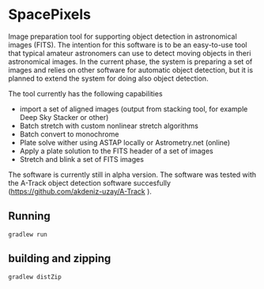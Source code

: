 # SpacePixels
 Image preparation tool for supporting object detection in astronomical images (FITS). 
 The intention for this software is to be an easy-to-use tool that typical amateur astronomers can use to detect moving objects in theri astronomical images. 
 In the current phase, the system is preparing a set of images and relies on other software for automatic object detection, but it is planned to extend the system for doing also object detection. 
 
 The tool currently has the following capabilities
 - import a set of aligned images (output from stacking tool, for example Deep Sky Stacker or other) 
 - Batch stretch with custom nonlinear stretch algorithms
 - Batch convert to monochrome 
 - Plate solve wither using ASTAP locally or Astrometry.net (online) 
 - Apply a plate solution to the FITS header of a set of images
 - Stretch and blink a set of FITS images 

The software is currently still in alpha version. The software was tested with the A-Track object detection software succesfully (https://github.com/akdeniz-uzay/A-Track ).
  
## Running
 ```
 gradlew run
 ```
## building and zipping
 ```
 gradlew distZip
 ```
 
